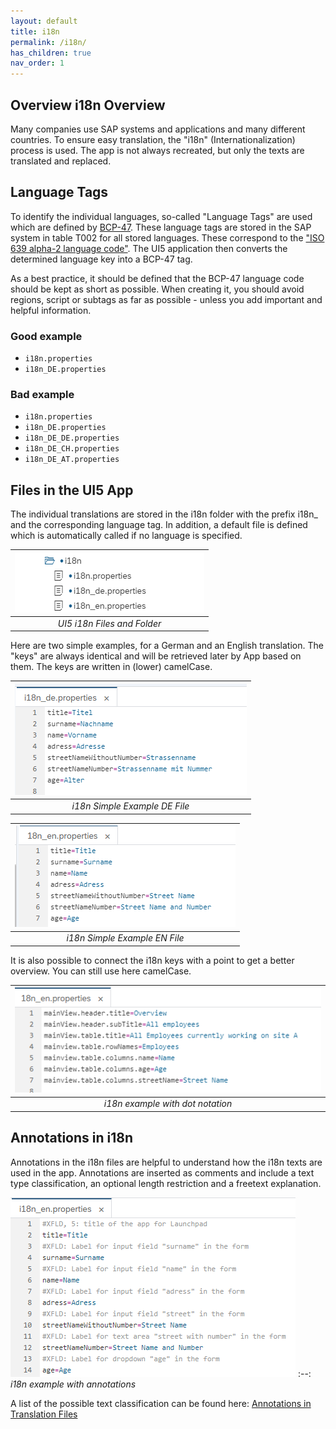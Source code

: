 ```yaml
---
layout: default
title: i18n
permalink: /i18n/
has_children: true
nav_order: 1
---
```


## Overview i18n Overview

Many companies use SAP systems and applications and many different countries.
To ensure easy translation, the "i18n" (Internationalization) process is used.
The app is not always recreated, but only the texts are translated and replaced.

## Language Tags

To identify the individual languages, so-called "Language Tags" are used which are defined by [BCP-47](http://www.iana.org/assignments/language-subtag-registry/language-subtag-registry).
These language tags are stored in the SAP system in table T002 for all stored languages.
These correspond to the ["ISO 639 alpha-2 language code"](https://en.wikipedia.org/wiki/List_of_ISO_639-2_codes). The UI5 application then converts the determined language key into a BCP-47 tag.

As a best practice, it should be defined that the BCP-47 language code
should be kept as short as possible. When creating it, you should
avoid regions, script or subtags as far as possible - unless you add
important and helpful information.

<div class="goodExample" markdown=1>

### Good example

- `i18n.properties`
- `i18n_DE.properties`

</div>

<div class="badExample" markdown=1>

### Bad example

- `i18n.properties`
- `i18n_DE.properties`
- `i18n_DE_DE.properties`
- `i18n_DE_CH.properties`
- `i18n_DE_AT.properties`

</div>

## Files in the UI5 App

The individual translations are stored in the i18n folder with the prefix i18n_ and the corresponding language tag.
In addition, a default file is defined which is automatically called if no language is specified.

| ![UI5 i18n Files and Folder](img/i18nFilesFilder.png) |
|:--:|
| *UI5 i18n Files and Folder* |

Here are two simple examples, for a German and an English translation.
The "keys" are always identical and will be retrieved later by App based on them. The keys are written in (lower) camelCase.

| ![i18n Simple Example DE File](img/i18n_de_simple.png) |
| :--: |
| *i18n Simple Example DE File* |

| ![i18n Simple Example EN File](img/i18n_en_simple.png) |
| :--: |
| *i18n Simple Example EN File* |

It is also possible to connect the i18n keys with a point to get a better overview. You can still use here camelCase.

| ![i18n example with dot notation](img/i18_en_alternative.png) |
| :--: |
| *i18n example with dot notation* |

## Annotations in i18n

Annotations in the i18n files are helpful to understand how the i18n texts are used in the app. Annotations are inserted as comments and include a text type classification, an optional length restriction and a freetext explanation.

![i18n example with annotations](img/i18n_en_annotaions.png)
:--: 
*i18n example with annotations*

A list of the possible text classification can be found here: [Annotations in Translation Files](https://openui5.hana.ondemand.com/topic/831039835e7c4da3a8a0b49567573afe) 